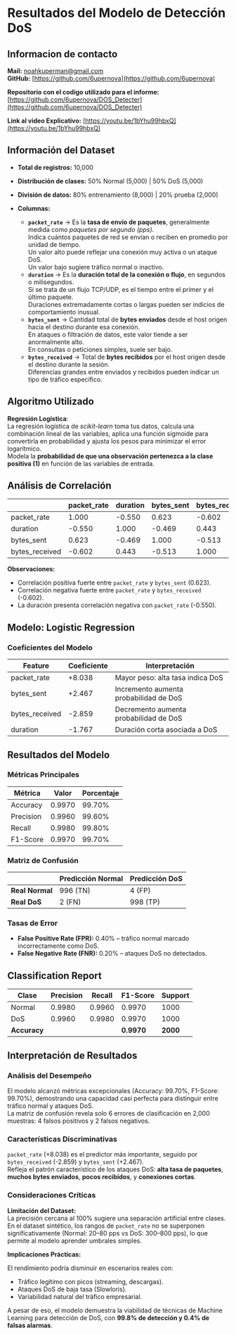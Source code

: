 # Resultados del Modelo de Detección DoS

## Informacion de contacto

**Mail:** noahkuperman@gmail.com  
**GitHub:** [https://github.com/6upernova](https://github.com/6upernova)

**Repositorio con el codigo utilizado para el informe:** [https://github.com/6upernova/DOS_Detecter](https://github.com/6upernova/DOS_Detecter)

**Link al video Explicativo:** [https://youtu.be/1bYhu99hbxQ](https://youtu.be/1bYhu99hbxQ)

## Información del Dataset

- **Total de registros:** 10,000  
- **Distribución de clases:** 50% Normal (5,000) | 50% DoS (5,000)  
- **División de datos:** 80% entrenamiento (8,000) | 20% prueba (2,000)  
- **Columnas:**

  - **`packet_rate`** → Es la **tasa de envío de paquetes**, generalmente medida como _paquetes por segundo (pps)_.  
    Indica cuántos paquetes de red se envían o reciben en promedio por unidad de tiempo.  
    Un valor alto puede reflejar una conexión muy activa o un ataque DoS.  
    Un valor bajo sugiere tráfico normal o inactivo.  
  - **`duration`** → Es la **duración total de la conexión o flujo**, en segundos o milisegundos.  
    Si se trata de un flujo TCP/UDP, es el tiempo entre el primer y el último paquete.  
    Duraciones extremadamente cortas o largas pueden ser indicios de comportamiento inusual.  
  - **`bytes_sent`** → Cantidad total de **bytes enviados** desde el host origen hacia el destino durante esa conexión.  
    En ataques o filtración de datos, este valor tiende a ser anormalmente alto.  
    En consultas o peticiones simples, suele ser bajo.  
  - **`bytes_received`** → Total de **bytes recibidos** por el host origen desde el destino durante la sesión.  
    Diferencias grandes entre enviados y recibidos pueden indicar un tipo de tráfico específico.  

## Algoritmo Utilizado

**Regresión Logística**:  
La regresión logística de _scikit-learn_ toma tus datos, calcula una combinación lineal de las variables, aplica una función sigmoide para convertirla en probabilidad y ajusta los pesos para minimizar el error logarítmico.  
Modela la **probabilidad de que una observación pertenezca a la clase positiva (1)** en función de las variables de entrada.

## Análisis de Correlación

|                | packet_rate | duration | bytes_sent | bytes_received |
|----------------|-------------|----------|-------------|----------------|
| packet_rate    | 1.000       | -0.550   | 0.623       | -0.602         |
| duration       | -0.550      | 1.000    | -0.469      | 0.443          |
| bytes_sent     | 0.623       | -0.469   | 1.000       | -0.513         |
| bytes_received | -0.602      | 0.443    | -0.513      | 1.000          |

**Observaciones:**

- Correlación positiva fuerte entre `packet_rate` y `bytes_sent` (0.623).  
- Correlación negativa fuerte entre `packet_rate` y `bytes_received` (-0.602).  
- La duración presenta correlación negativa con `packet_rate` (-0.550).  

## Modelo: Logistic Regression

### Coeficientes del Modelo

| Feature        | Coeficiente | Interpretación                         |
|----------------|-------------|----------------------------------------|
| packet_rate    | +8.038      | Mayor peso: alta tasa indica DoS       |
| bytes_sent     | +2.467      | Incremento aumenta probabilidad de DoS |
| bytes_received | -2.859      | Decremento aumenta probabilidad de DoS |
| duration       | -1.767      | Duración corta asociada a DoS          |

## Resultados del Modelo

### Métricas Principales

| Métrica   | Valor  | Porcentaje |
|-----------|--------|-------------|
| Accuracy  | 0.9970 | 99.70%     |
| Precision | 0.9960 | 99.60%     |
| Recall    | 0.9980 | 99.80%     |
| F1-Score  | 0.9970 | 99.70%     |

### Matriz de Confusión

|                 | Predicción Normal | Predicción DoS |
|-----------------|-------------------|----------------|
| **Real Normal** | 996 (TN)          | 4 (FP)         |
| **Real DoS**    | 2 (FN)            | 998 (TP)       |

### Tasas de Error

- **False Positive Rate (FPR):** 0.40% – tráfico normal marcado incorrectamente como DoS.  
- **False Negative Rate (FNR):** 0.20% – ataques DoS no detectados.  

## Classification Report

| Clase | Precision | Recall | F1-Score | Support |
|--------|------------|---------|-----------|----------|
| Normal | 0.9980 | 0.9960 | 0.9970 | 1000 |
| DoS | 0.9960 | 0.9980 | 0.9970 | 1000 |
| **Accuracy** |  |  | **0.9970** | **2000** |

## Interpretación de Resultados

### Análisis del Desempeño

El modelo alcanzó métricas excepcionales (Accuracy: 99.70%, F1-Score: 99.70%), demostrando una capacidad casi perfecta para distinguir entre tráfico normal y ataques DoS.  
La matriz de confusión revela solo 6 errores de clasificación en 2,000 muestras: 4 falsos positivos y 2 falsos negativos.  

### Características Discriminativas

`packet_rate` (+8.038) es el predictor más importante, seguido por `bytes_received` (-2.859) y `bytes_sent` (+2.467).  
Refleja el patrón característico de los ataques DoS: **alta tasa de paquetes**, **muchos bytes enviados**, **pocos recibidos**, y **conexiones cortas**.  

### Consideraciones Críticas

**Limitación del Dataset:**  
La precisión cercana al 100% sugiere una separación artificial entre clases.  
En el dataset sintético, los rangos de `packet_rate` no se superponen significativamente (Normal: 20–80 pps vs DoS: 300–800 pps), lo que permite al modelo aprender umbrales simples.  

**Implicaciones Prácticas:**  

El rendimiento podría disminuir en escenarios reales con:

- Tráfico legítimo con picos (streaming, descargas).  
- Ataques DoS de baja tasa (Slowloris).  
- Variabilidad natural del tráfico empresarial.  

A pesar de eso, el modelo demuestra la viabilidad de técnicas de Machine Learning para detección de DoS, con **99.8% de detección y 0.4% de falsas alarmas**.
